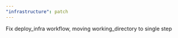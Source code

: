 ```yaml
---
"infrastructure": patch
---
```


Fix deploy_infra workflow, moving working_directory to single step
